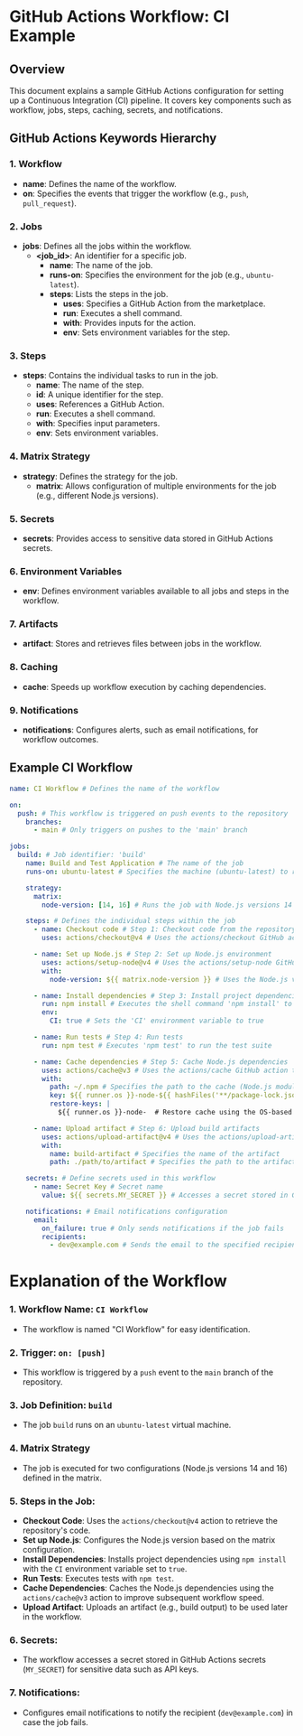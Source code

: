 # GitHub Actions Workflow: CI Example

## Overview

This document explains a sample GitHub Actions configuration for setting up a Continuous Integration (CI) pipeline. It covers key components such as workflow, jobs, steps, caching, secrets, and notifications.

## GitHub Actions Keywords Hierarchy

### 1. **Workflow**

- **name**: Defines the name of the workflow.
- **on**: Specifies the events that trigger the workflow (e.g., `push`, `pull_request`).

### 2. **Jobs**

- **jobs**: Defines all the jobs within the workflow.
  - **<job_id>**: An identifier for a specific job.
    - **name**: The name of the job.
    - **runs-on**: Specifies the environment for the job (e.g., `ubuntu-latest`).
    - **steps**: Lists the steps in the job.
      - **uses**: Specifies a GitHub Action from the marketplace.
      - **run**: Executes a shell command.
      - **with**: Provides inputs for the action.
      - **env**: Sets environment variables for the step.

### 3. **Steps**

- **steps**: Contains the individual tasks to run in the job.
  - **name**: The name of the step.
  - **id**: A unique identifier for the step.
  - **uses**: References a GitHub Action.
  - **run**: Executes a shell command.
  - **with**: Specifies input parameters.
  - **env**: Sets environment variables.

### 4. **Matrix Strategy**

- **strategy**: Defines the strategy for the job.
  - **matrix**: Allows configuration of multiple environments for the job (e.g., different Node.js versions).

### 5. **Secrets**

- **secrets**: Provides access to sensitive data stored in GitHub Actions secrets.

### 6. **Environment Variables**

- **env**: Defines environment variables available to all jobs and steps in the workflow.

### 7. **Artifacts**

- **artifact**: Stores and retrieves files between jobs in the workflow.

### 8. **Caching**

- **cache**: Speeds up workflow execution by caching dependencies.

### 9. **Notifications**

- **notifications**: Configures alerts, such as email notifications, for workflow outcomes.

## Example CI Workflow

```yaml
name: CI Workflow # Defines the name of the workflow

on:
  push: # This workflow is triggered on push events to the repository
    branches:
      - main # Only triggers on pushes to the 'main' branch

jobs:
  build: # Job identifier: 'build'
    name: Build and Test Application # The name of the job
    runs-on: ubuntu-latest # Specifies the machine (ubuntu-latest) to run the job

    strategy:
      matrix:
        node-version: [14, 16] # Runs the job with Node.js versions 14 and 16

    steps: # Defines the individual steps within the job
      - name: Checkout code # Step 1: Checkout code from the repository
        uses: actions/checkout@v4 # Uses the actions/checkout GitHub action to clone the repository

      - name: Set up Node.js # Step 2: Set up Node.js environment
        uses: actions/setup-node@v4 # Uses the actions/setup-node GitHub action to install Node.js
        with:
          node-version: ${{ matrix.node-version }} # Uses the Node.js versions defined in the matrix (14, 16)

      - name: Install dependencies # Step 3: Install project dependencies
        run: npm install # Executes the shell command 'npm install' to install dependencies
        env:
          CI: true # Sets the 'CI' environment variable to true

      - name: Run tests # Step 4: Run tests
        run: npm test # Executes 'npm test' to run the test suite

      - name: Cache dependencies # Step 5: Cache Node.js dependencies
        uses: actions/cache@v3 # Uses the actions/cache GitHub action to cache dependencies
        with:
          path: ~/.npm # Specifies the path to the cache (Node.js modules in this case)
          key: ${{ runner.os }}-node-${{ hashFiles('**/package-lock.json') }} # Defines the cache key based on OS and lock file hash
          restore-keys: |
            ${{ runner.os }}-node-  # Restore cache using the OS-based prefix if the primary key is not found

      - name: Upload artifact # Step 6: Upload build artifacts
        uses: actions/upload-artifact@v4 # Uses the actions/upload-artifact GitHub action to upload artifacts
        with:
          name: build-artifact # Specifies the name of the artifact
          path: ./path/to/artifact # Specifies the path to the artifact to upload

    secrets: # Define secrets used in this workflow
      - name: Secret Key # Secret name
        value: ${{ secrets.MY_SECRET }} # Accesses a secret stored in GitHub Actions secrets

    notifications: # Email notifications configuration
      email:
        on_failure: true # Only sends notifications if the job fails
        recipients:
          - dev@example.com # Sends the email to the specified recipient
```

# Explanation of the Workflow

### 1. **Workflow Name**: `CI Workflow`

- The workflow is named "CI Workflow" for easy identification.

### 2. **Trigger**: `on: [push]`

- This workflow is triggered by a `push` event to the `main` branch of the repository.

### 3. **Job Definition**: `build`

- The job `build` runs on an `ubuntu-latest` virtual machine.

### 4. **Matrix Strategy**

- The job is executed for two configurations (Node.js versions 14 and 16) defined in the matrix.

### 5. **Steps in the Job**:

- **Checkout Code**: Uses the `actions/checkout@v4` action to retrieve the repository's code.
- **Set up Node.js**: Configures the Node.js version based on the matrix configuration.
- **Install Dependencies**: Installs project dependencies using `npm install` with the `CI` environment variable set to `true`.
- **Run Tests**: Executes tests with `npm test`.
- **Cache Dependencies**: Caches the Node.js dependencies using the `actions/cache@v3` action to improve subsequent workflow speed.
- **Upload Artifact**: Uploads an artifact (e.g., build output) to be used later in the workflow.

### 6. **Secrets**:

- The workflow accesses a secret stored in GitHub Actions secrets (`MY_SECRET`) for sensitive data such as API keys.

### 7. **Notifications**:

- Configures email notifications to notify the recipient (`dev@example.com`) in case the job fails.
